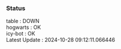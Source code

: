 ### Status


table : DOWN  
hogwarts : OK  
icy-bot : OK  
Latest Update : 2024-10-28 09:12:11.066446
